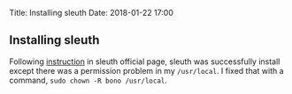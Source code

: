 Title: Installing sleuth
Date: 2018-01-22 17:00

## Installing sleuth

Following [instruction](https://pachterlab.github.io/sleuth/download) in sleuth official page, sleuth was successfully install except there was a permission problem in my `/usr/local`. 
I fixed that with a command, `sudo chown -R bono /usr/local`.
